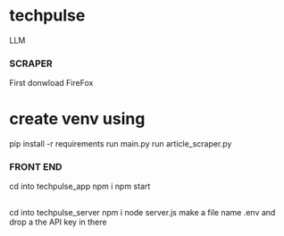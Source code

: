 # techpulse
LLM

### SCRAPER ###
First donwload FireFox

# create venv using 
pip install -r requirements
run main.py
run article_scraper.py

### FRONT END ###
cd into techpulse_app
npm i
npm start

##
cd into techpulse_server
npm i
node server.js
make a file name .env and drop a the API key in there